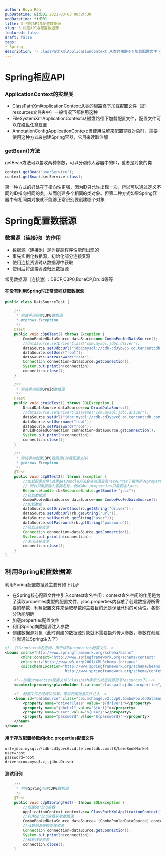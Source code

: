```yaml
---
author: Boyu Ren
pubDatetime: &id001 2021-03-03 08:24:30
modDatetime: *id001
title: 3-相应API与配置数据源
slug: 3-相应API与配置数据源
featured: false
draft: false
tags:
- Spring
description: '- ClassPathXmlApplicationContext:从类的根路径下加载配置文件（即resources文件夹中）一般情况下都使用这种'
---
```


# Spring相应API 

### ApplicationContext的实现类

- ClassPathXmlApplicationContext:从类的根路径下加载配置文件（即resources文件夹中）一般情况下都使用这种
- FileSystemXmlApplicationContext:从磁盘路径下加载配置文件，配置文件可以在磁盘任意位置
- AnnotationConfigApplicationContext:当使用注解来配置容器对象时，需要使用这种方式来创建Spring容器，它用来读取注解


### getBean()方法
getBean方法可以接收两种参数，可以分别传入容器中的ID，或者是对象的类
```java
context.getBean("userService");
context.getBean(UserService.class);
```
第一种方式的好处在于指向性更强，因为ID只允许出现一次，所以可以通过定义不同的ID指向相同的类，从而创建多个相同的类对象。但第二种方式如果Spring容器中有相同类对象就不能够正常识别要创建哪个对象

# Spring配置数据源

### 数据源（连接池）的作用
- 数据源（连接池）是为提高程序性能而出现的
- 事先实例化数据源，初始化部分连接资源
- 使用连接资源时从数据源中获取
- 使用后将连接资源归还数据源

常见数据源（连接池）：DBCP,C3P0,BoneCP,Druid等等

#### 在没有利用Spring时正常流程获取数据源

```java
public class DataSourceTest {

    /**
     * 测试手动创建C3P0数据源
     * @throws Exception
     */
    @Test
    public void c3p0Test() throws Exception {
        ComboPooledDataSource dataSource=new ComboPooledDataSource();
        //dataSource.setDriverClass("com.mysql.jdbc.driver");
        dataSource.setJdbcUrl("jdbc:mysql://cdb-cd3ybvc6.cd.tencentcdb.com:78/LereBookMarket");
        dataSource.setUser("root");
        dataSource.setPassword("root");
        Connection connection=dataSource.getConnection();
        System.out.println(connection);
        connection.close();
    }

    /**
     * 测试手动创建Druid数据源
     */
    @Test
    public void druidTest() throws SQLException {
        DruidDataSource dataSource=new DruidDataSource();
        //dataSource.setDriverClassName("com.mysql.jdbc.driver");
        dataSource.setUrl("jdbc:mysql://cdb-cd3ybvc6.cd.tencentcdb.com:78/LereBookMarket");
        dataSource.setUsername("root");
        dataSource.setPassword("root");
        DruidPooledConnection connection=dataSource.getConnection();
        System.out.println(connection);
        connection.close();
    }

    /**
     * 测试手动创建C3P0数据源(加载配置文件)
     * @throws Exception
     */
    @Test
    public void c3p0Test2() throws Exception {
        //加载配置文件(这里getBundle方法会从资源目录resources下搜索所有properties文件
        // 所以只需要输入基类名称，例如abc.properties只需要输入abc)
        ResourceBundle rb=ResourceBundle.getBundle("jdbc");
        //获取数据源
        ComboPooledDataSource dataSource=new ComboPooledDataSource();
        //加载数据
        dataSource.setDriverClass(rb.getString("driver"));
        dataSource.setJdbcUrl(rb.getString("url"));
        dataSource.setUser(rb.getString("user"));
        dataSource.setPassword(rb.getString("password"));
        //获取连接资源
        Connection connection=dataSource.getConnection();
        System.out.println(connection);
        //关闭连接资源
        connection.close();
    }
}
```

## 利用Spring配置数据源

利用Spring配置数据源主要有如下几步
- 在Spring核心配置文件中引入context命名空间：context命名空间的作用是为了读取properties类型的配置文件，jdbc.properties内存放了创建数据源所需要的参数，利用配置文件来读取参数的主要目的还是保证代码的可读性，各部分功能明确
- 加载properties配置文件
- 利用Spring向数据源注入参数
- 创建数据源对象（此时创建的数据源对象就不需要额外传入参数，参数在创建时就通过Spring注入了）



```xml
<!--引入context命名空间，用于读取properties配置文件-->
<beans xmlns="http://www.springframework.org/schema/beans"
       xmlns:context="http://www.springframework.org/schema/context"
       xmlns:xsi="http://www.w3.org/2001/XMLSchema-instance"
       xsi:schemaLocation="http://www.springframework.org/schema/beans http://www.springframework.org/schema/beans/spring-beans.xsd
                           http://www.springframework.org/schema/context http://www.springframework.org/schema/context/spring-context.xsd">

    <!--加载properties配置文件(classpath表示的就是资源目录resources下)-->
    <context:property-placeholder location="classpath:jdbc.properties"/>

    <!--配置文件已经成功加载，可以利用配置文件注入-->
    <bean id="dataSource" class="com.mchange.v2.c3p0.ComboPooledDataSource">
        <property name="driverClass" value="${driver}"></property>
        <property name="jdbcUrl" value="${url}"></property>
        <property name="user" value="${user}"></property>
        <property name="password" value="${password}"></property>
    </bean>
</beans>
```

#### 用于存放配置参数的jdbc.properties配置文件

```properties
url=jdbc:mysql://cdb-cd3ybvc6.cd.tencentcdb.com:78/LereBookMarket
user=root
password=root
driver=com.mysql.cj.jdbc.Driver
```

#### 测试用例

```java
    /**
     * 利用Spring创建C3P0数据源
     */
    @Test
    public void c3p0SpringTest() throws SQLException {
        //创建Spring容器
        ApplicationContext context=new ClassPathXmlApplicationContext("applicationContext.xml");
        //利用Spring容器获取数据源
        ComboPooledDataSource dataSource= (ComboPooledDataSource) context.getBean("dataSource");
        //从数据源获取连接资源
        Connection connection=dataSource.getConnection();
        System.out.println(connection);
        //释放连接资源
        connection.close();
    }
```